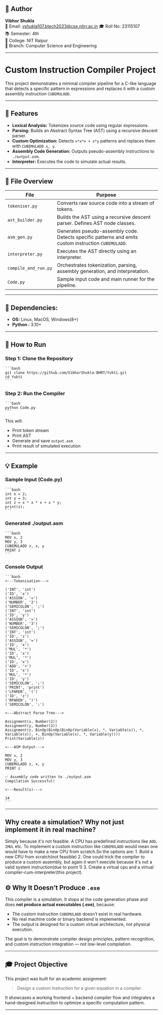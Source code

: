 ## 👤 Author

**Vibhor Shukla**  
📧 Email: vshukla107.btech2023@cse.nitrr.ac.in
🎓 Roll No: 23115107  
📚 Semester: 4th  
🏫 College: NIT Raipur  
🧠 Branch: Computer Science and Engineering

---

# Custom Instruction Compiler Project

This project demonstrates a minimal compiler pipeline for a C-like language that detects a specific pattern in expressions and replaces it with a custom assembly instruction `CUBEMULADD`.

---

## 🔧 Features

- **Lexical Analysis:** Tokenizes source code using regular expressions.
- **Parsing:** Builds an Abstract Syntax Tree (AST) using a recursive descent parser.
- **Custom Optimization:** Detects `x*x*x + x*y` patterns and replaces them with `CUBEMULADD x, y`.
- **Assembly Code Generation:** Outputs pseudo-assembly instructions to `./output.asm`.
- **Interpreter:** Executes the code to simulate actual results.

---

## 📁 File Overview

| File                | Purpose |
|---------------------|---------|
| `tokeniser.py`      | Converts raw source code into a stream of tokens. |
| `ast_builder.py`    | Builds the AST using a recursive descent parser. Defines AST node classes. |
| `asm_gen.py`        | Generates pseudo-assembly code. Detects specific patterns and emits custom instruction `CUBEMULADD`. |
| `interpreter.py`    | Executes the AST directly using an interpreter. |
| `compile_and_run.py`| Orchestrates tokenization, parsing, assembly generation, and interpretation. |
| `Code.py`           | Sample input code and main runner for the pipeline. |

---

## 🧩 Dependencies:
 - **OS:** Linux, MacOS, Windows(8+)
 - **Python :** 3.10+

---

## 🚀 How to Run

### Step 1: Clone the Repository
    ```bash
    git clone https://github.com/VibhorShukla-BHRT/Yukti.git
    cd Yukti
    ```

### Step 2: Run the Compiler
    ```bash
    python Code.py
    ```

This will:
- Print token stream
- Print AST
- Generate and save `output.asm`
- Print result of simulated execution
---

## 💡 Example

### Sample Input (Code.py)
    ```bash
    int x = 2;
    int y = 3;
    int z = x * x * x + x * y;
    print(z);
    ```
### Generated ./output.asm
    ```bash
    MOV x, 2
    MOV y, 3
    CUBEMULADD z, x, y
    PRINT z
    ```
### Console Output
    ```bash
    <---Tokenisation--->

    ('INT', 'int')
    ('ID', 'x')
    ('ASSIGN', '=')
    ('NUMBER', '2')
    ('SEMICOLON', ';')
    ('INT', 'int')
    ('ID', 'y')
    ('ASSIGN', '=')
    ('NUMBER', '3')
    ('SEMICOLON', ';')
    ('INT', 'int')
    ('ID', 'z')
    ('ASSIGN', '=')
    ('ID', 'x')
    ('MUL', '*')
    ('ID', 'x')
    ('MUL', '*')
    ('ID', 'x')
    ('ADD', '+')
    ('ID', 'x')
    ('MUL', '*')
    ('ID', 'y')
    ('SEMICOLON', ';')
    ('PRINT', 'print')
    ('LPAREN', '(')
    ('ID', 'z')
    ('RPAREN', ')')
    ('SEMICOLON', ';')

    <---Abstract Parse Tree--->

    Assignment(x, Number(2))
    Assignment(y, Number(3))
    Assignment(z, BinOp(BinOp(BinOp(Variable(x), *, Variable(x)), *, Variable(x)), +, BinOp(Variable(x), *, Variable(y))))
    Print(Variable(z))

    <---ASM Output--->

    MOV x, 2
    MOV y, 3
    CUBEMULADD z, x, y
    PRINT z

    ✅ Assembly code written to ./output.asm
    Compilation Successful!

    <---Result(s)--->

    14
    ```

---
## Why create a simulation? Why not just implement it in real machine?
Simply because it's not feasible. A CPU has predefined instructions like `ADD`, `IMUL` etc. To implement a custom instruction like `CUBEMULADD` would mean one would have to make a new CPU from scratch.So the options are:
    1. Build a new CPU from scratch(not feasible)
    2. One could trick the compiler to produce a custom assembly, but again it won't execute because it's not a valid system instruction(due to point 1)
    3. Create a virtual cpu and a virtual compiler-cum-interpreter(this project).
## ⚙️ Why It Doesn’t Produce `.exe`

This compiler is a simulation. It stops at the code generation phase and does **not produce actual executables (.exe)**, because:

- The custom instruction `CUBEMULADD` doesn’t exist in real hardware.
- No real machine code or binary backend is implemented.
- The output is designed for a custom virtual architecture, not physical execution.

The goal is to demonstrate compiler design principles, pattern recognition, and custom instruction integration — not low-level compilation.

---

## 🎓 Project Objective

This project was built for an academic assignment:

> Design a custom instruction for a given equation in a compiler.

It showcases a working frontend + backend compiler flow and integrates a hand-designed instruction to optimize a specific computation pattern.

---
